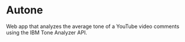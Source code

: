 # Autone
Web app that analyzes the average tone of a YouTube video comments using the IBM Tone Analyzer API.
